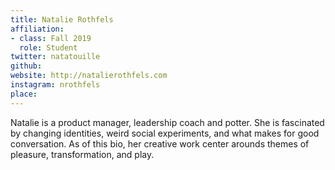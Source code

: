 ```yaml
---
title: Natalie Rothfels
affiliation:
- class: Fall 2019
  role: Student
twitter: natatouille
github:
website: http://natalierothfels.com
instagram: nrothfels
place:
---
```

Natalie is a product manager, leadership coach and potter. She is fascinated by changing identities, weird social experiments, and what makes for good conversation. As of this bio, her creative work center arounds themes of pleasure, transformation, and play.
